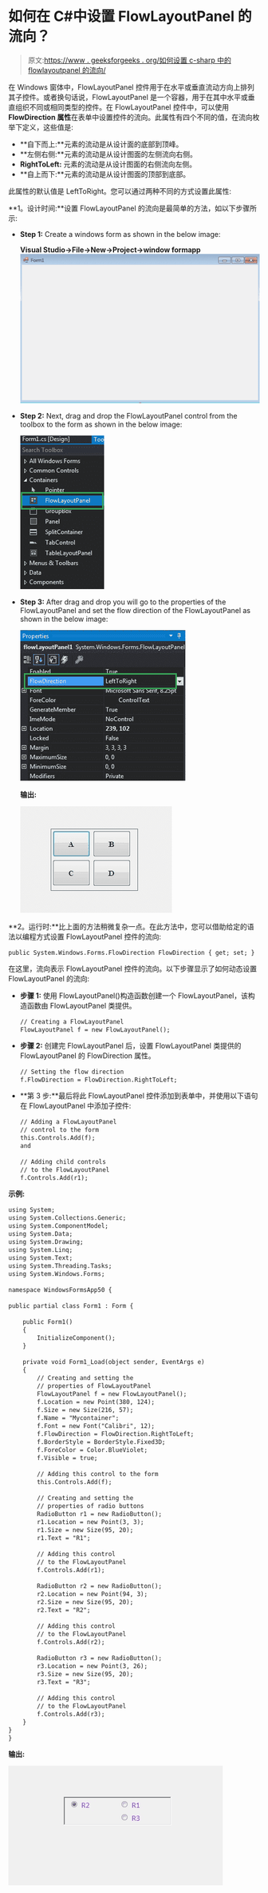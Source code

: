 # 如何在 C#中设置 FlowLayoutPanel 的流向？

> 原文:[https://www . geeksforgeeks . org/如何设置 c-sharp 中的 flowlayoutpanel 的流向/](https://www.geeksforgeeks.org/how-to-set-the-flow-direction-of-flowlayoutpanel-in-c-sharp/)

在 Windows 窗体中，FlowLayoutPanel 控件用于在水平或垂直流动方向上排列其子控件。或者换句话说，FlowLayoutPanel 是一个容器，用于在其中水平或垂直组织不同或相同类型的控件。在 FlowLayoutPanel 控件中，可以使用 **FlowDirection 属性**在表单中设置控件的流向。此属性有四个不同的值，在流向枚举下定义，这些值是:

*   **自下而上:**元素的流动是从设计面的底部到顶峰。
*   **左侧右侧:**元素的流动是从设计图面的左侧流向右侧。
*   **RightToLeft:** 元素的流动是从设计图面的右侧流向左侧。
*   **自上而下:**元素的流动是从设计图面的顶部到底部。

此属性的默认值是 LeftToRight。您可以通过两种不同的方式设置此属性:

**1。设计时间:**设置 FlowLayoutPanel 的流向是最简单的方法，如以下步骤所示:

*   **Step 1:** Create a windows form as shown in the below image:

    **Visual Studio->File->New->Project->window formapp**
    ![](img/de9202f1f4646167e60ea580d67273d9.png)

*   **Step 2:** Next, drag and drop the FlowLayoutPanel control from the toolbox to the form as shown in the below image:

    ![](img/7c56f90e5038e57f1451c130e878cac2.png)

*   **Step 3:** After drag and drop you will go to the properties of the FlowLayoutPanel and set the flow direction of the FlowLayoutPanel as shown in the below image:

    ![](img/465173848a954747988b258e6619d33c.png)

    **输出:**

    ![](img/6ba27a648d108dfb6fbc0bd09f31b370.png)

**2。运行时:**比上面的方法稍微复杂一点。在此方法中，您可以借助给定的语法以编程方式设置 FlowLayoutPanel 控件的流向:

```
public System.Windows.Forms.FlowDirection FlowDirection { get; set; }
```

在这里，流向表示 FlowLayoutPanel 控件的流向。以下步骤显示了如何动态设置 FlowLayoutPanel 的流向:

*   **步骤 1:** 使用 FlowLayoutPanel()构造函数创建一个 FlowLayoutPanel，该构造函数由 FlowLayoutPanel 类提供。

    ```
    // Creating a FlowLayoutPanel
    FlowLayoutPanel f = new FlowLayoutPanel();

    ```

*   **步骤 2:** 创建完 FlowLayoutPanel 后，设置 FlowLayoutPanel 类提供的 FlowLayoutPanel 的 FlowDirection 属性。

    ```
    // Setting the flow direction 
    f.FlowDirection = FlowDirection.RightToLeft;

    ```

*   **第 3 步:**最后将此 FlowLayoutPanel 控件添加到表单中，并使用以下语句在 FlowLayoutPanel 中添加子控件:

    ```
    // Adding a FlowLayoutPanel
    // control to the form
    this.Controls.Add(f);
    and 

    // Adding child controls 
    // to the FlowLayoutPanel
    f.Controls.Add(r1);

    ```

**示例:**

```
using System;
using System.Collections.Generic;
using System.ComponentModel;
using System.Data;
using System.Drawing;
using System.Linq;
using System.Text;
using System.Threading.Tasks;
using System.Windows.Forms;

namespace WindowsFormsApp50 {

public partial class Form1 : Form {

    public Form1()
    {
        InitializeComponent();
    }

    private void Form1_Load(object sender, EventArgs e)
    {
        // Creating and setting the 
        // properties of FlowLayoutPanel
        FlowLayoutPanel f = new FlowLayoutPanel();
        f.Location = new Point(380, 124);
        f.Size = new Size(216, 57);
        f.Name = "Mycontainer";
        f.Font = new Font("Calibri", 12);
        f.FlowDirection = FlowDirection.RightToLeft;
        f.BorderStyle = BorderStyle.Fixed3D;
        f.ForeColor = Color.BlueViolet;
        f.Visible = true;

        // Adding this control to the form
        this.Controls.Add(f);

        // Creating and setting the 
        // properties of radio buttons
        RadioButton r1 = new RadioButton();
        r1.Location = new Point(3, 3);
        r1.Size = new Size(95, 20);
        r1.Text = "R1";

        // Adding this control 
        // to the FlowLayoutPanel
        f.Controls.Add(r1);

        RadioButton r2 = new RadioButton();
        r2.Location = new Point(94, 3);
        r2.Size = new Size(95, 20);
        r2.Text = "R2";

        // Adding this control 
        // to the FlowLayoutPanel
        f.Controls.Add(r2);

        RadioButton r3 = new RadioButton();
        r3.Location = new Point(3, 26);
        r3.Size = new Size(95, 20);
        r3.Text = "R3";

        // Adding this control
        // to the FlowLayoutPanel
        f.Controls.Add(r3);
    }
}
}
```

**输出:**

![](img/1234715e9960dde6e22af3781f83dbf9.png)